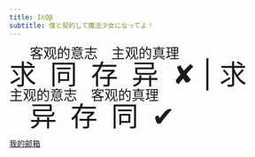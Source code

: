```yaml
---
title: InQβ
subtitle: 僕と契約して魔法少女になってよ！
---
```


<span style="font-size:49px; line-height:49px;">求<ruby>同<rp>（</rp><rt>客观的意志</rt><rp>）</rp></ruby>存<ruby>异<rp>（</rp><rt>主观的真理</rt><rp>）</rp></ruby>✘ | 求<ruby>异<rp>（</rp><rt>主观的意志</rt><rp>）</rp></ruby>存<ruby>同<rp>（</rp><rt>客观的真理</rt><rp>）</rp></ruby>✔</span>


[我的邮箱](mailto:%69%6E%71%62%40%70%72%6F%74%6F%6E%6D%61%69%6C%2E%63%6F%6D)